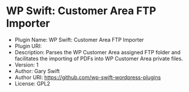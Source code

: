 # WP Swift: Customer Area FTP Importer

* Plugin Name: WP Swift: Customer Area FTP Importer
* Plugin URI: 
* Description: Parses the WP Customer Area assigned FTP folder and facilitates the importing of PDFs into WP Customer Area private files.
* Version: 1
* Author: Gary Swift
* Author URI: https://github.com/wp-swift-wordpress-plugins
* License: GPL2